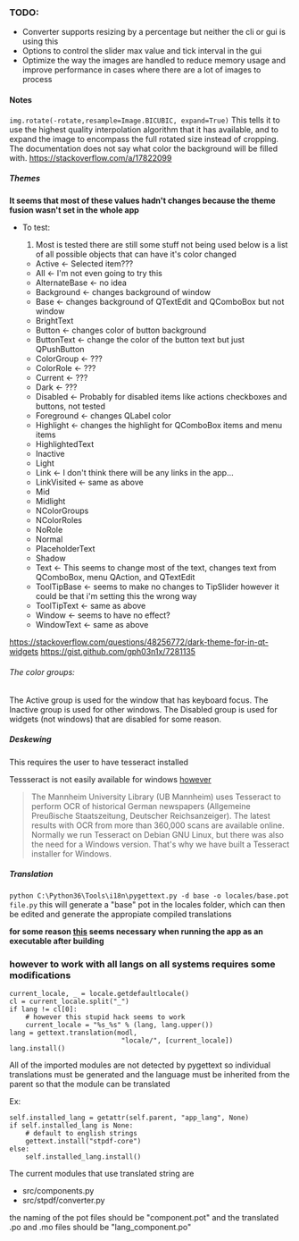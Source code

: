 ### TODO:

* Converter supports resizing by a percentage but neither the cli or gui is using this
* Options to control the slider max value and tick interval in the gui
* Optimize the way the images are handled to reduce memory usage and improve performance in cases where there are a lot of images to process




#### Notes

`img.rotate(-rotate,resample=Image.BICUBIC, expand=True)`
This tells it to use the highest quality interpolation algorithm that it has available,
and to expand the image to encompass the full rotated size instead of cropping.
The documentation does not say what color the background will be filled with.
https://stackoverflow.com/a/17822099

##### Themes


**It seems that most of these values hadn't changes because the theme fusion wasn't set in the whole app**
  * To test:

    1. Most is tested there are still some stuff not being used below is a list of all possible objects that can have it's color changed
      * Active <- Selected item???
      * All <- I'm not even going to try this
      * AlternateBase <- no idea
      * Background <- changes background of window
      * Base <- changes background of QTextEdit and QComboBox but not window
      * BrightText
      * Button <- changes color of button background
      * ButtonText <- change the color of the button text but just QPushButton
      * ColorGroup <- ???
      * ColorRole <- ???
      * Current <- ???
      * Dark <- ???
      * Disabled <- Probably for disabled items like actions checkboxes and buttons, not tested
      * Foreground <- changes QLabel color
      * Highlight <- changes the highlight for QComboBox items and menu items
      * HighlightedText
      * Inactive
      * Light
      * Link <- I don't think there will be any links in the app...
      * LinkVisited <- same as above
      * Mid
      * Midlight
      * NColorGroups
      * NColorRoles
      * NoRole
      * Normal
      * PlaceholderText
      * Shadow
      * Text <- This seems to change most of the text, changes text from QComboBox, menu QAction, and QTextEdit
      * ToolTipBase <- seems to make no changes to TipSlider however it could be that i'm setting this the wrong way
      * ToolTipText <- same as above
      * Window <- seems to have no effect?
      * WindowText <- same as above

https://stackoverflow.com/questions/48256772/dark-theme-for-in-qt-widgets
https://gist.github.com/gph03n1x/7281135

###### The color groups:

The Active group is used for the window that has keyboard focus.
The Inactive group is used for other windows.
The Disabled group is used for widgets (not windows) that are disabled for some reason.

##### Deskewing

This requires the user to have tesseract installed

Tessseract is not easily available for windows [however](https://github.com/UB-Mannheim/tesseract/wiki)

>The Mannheim University Library (UB Mannheim) uses Tesseract to perform OCR of historical German newspapers (Allgemeine Preußische Staatszeitung, Deutscher Reichsanzeiger). The latest results with OCR from more than 360,000 scans are available online.
>Normally we run Tesseract on Debian GNU Linux, but there was also the need for a Windows version. That's why we have built a Tesseract installer for Windows.


##### Translation

`python C:\Python36\Tools\i18n\pygettext.py -d base -o locales/base.pot file.py`
this will generate a "base" pot in the locales folder, which can then be edited and generate the appropiate compiled translations

**for some reason [this](https://stackoverflow.com/a/3838090/9646483) seems necessary when running the app as an executable after building**

### however to work with all langs on all systems requires some modifications

```
current_locale, _ = locale.getdefaultlocale()
cl = current_locale.split("_")
if lang != cl[0]:
    # however this stupid hack seems to work
    current_locale = "%s_%s" % (lang, lang.upper())
lang = gettext.translation(modl,
                            "locale/", [current_locale])
lang.install()
```

All of the imported modules are not detected by pygettext so individual translations must be generated and the language must be inherited from the parent so that the module can be translated

Ex:
```
self.installed_lang = getattr(self.parent, "app_lang", None)
if self.installed_lang is None:
    # default to english strings
    gettext.install("stpdf-core")
else:
    self.installed_lang.install()
```

The current modules that use translated string are
* src/components.py
* src/stpdf/converter.py

the naming of the pot files should be "component.pot"
and the translated .po and .mo files should be "lang_component.po"